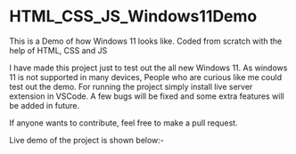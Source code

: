 # HTML_CSS_JS_Windows11Demo
This is a Demo of how Windows 11 looks like. Coded from scratch with the help of HTML, CSS and JS

I have made this project just to test out the all new Windows 11. As windows 11 is not supported in many devices, People who are curious like me
could test out the demo. For running the project simply install live server extension in VSCode. A few bugs will be fixed and some extra features will be added in future. 

If anyone wants to contribute, feel free to make a pull request.

Live demo of the project is shown below:-

